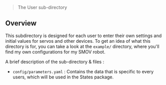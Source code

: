 > The User sub-directory

## Overview

This subdirectory is designed for each user to enter their own settings and initial values for servos and other devices. To get an idea of what this directory is for, you can take a look at the `example/` directory, where you'll find my own configurations for my SMOV robot. 

A brief description of the sub-directory & files : 
* `config/parameters.yaml` : Contains the data that is specific to every users, which will be used in the States package.
